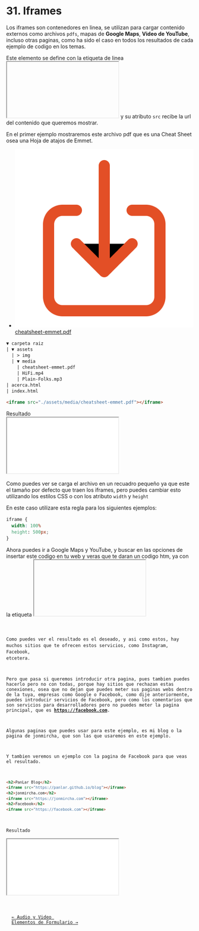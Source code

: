 # 31. Iframes

Los iframes son contenedores en linea, se utilizan para cargar contenido externos como archivos <code>pdfs</code>, mapas de **Google Maps**, **Video de YouTube**, incluso otras paginas, como ha sido el caso en todos los resultados de cada ejemplo de codigo en los temas.

Este elemento se define con la etiqueta de linea <code><iframe></iframe></code> y su atributo <code>src</code> recibe la url del contenido que queremos mostrar.


En el primer ejemplo mostraremos este archivo pdf que es una Cheat Sheet osea una Hoja de atajos de Emmet.

- <a download href="./media/cheatsheet-emmet.pdf"><img src="img/download-arrow.svg"> cheatsheet-emmet.pdf</a>

```text
▼ carpeta raiz
| ▼ assets
  | > img
  | ▼ media
    | cheatsheet-emmet.pdf
    | HiFi.mp4
    | Plain-Folks.mp3
| acerca.html
| index.html
```

```html
<iframe src="./assets/media/cheatsheet-emmet.pdf"></iframe>
```

<div class="iframe">
<div class="iframe-title">Resultado</div>
<iframe src="./iframes/iframes.html"></iframe>
</div>

Como puedes ver se carga el archivo en un recuadro pequeño ya que este el tamaño por defecto que traen los iframes, pero puedes cambiar esto utilizando los estilos CSS o con los atributo <code>width</code> y <code>height</code>

En este caso utilizare esta regla para los siguientes ejemplos:

```css
iframe {
  width: 100%
  height: 500px;
}
```

Ahora puedes ir a Google Maps y YouTube, y buscar en las opciones de insertar este codigo en tu web y veras que te daran un codigo htm, ya con la etiqueta <code><iframe></code> para que solo tengas que pegarla, de igual manera te dejo aquiel codigo para que lo copies y pegues.

El video de Youtube es el video de este curso del maestro JonMircha.

```html
<h2>Google Maps</h2>
<iframe
  src="https://www.google.com/maps/embed?pb=!1m18!1m12!1m3!1d3942300.6512684277!2d-88.45427850389456!3d15.218474934064501!2m3!1f0!2f0!3f0!3m2!1i1024!2i768!4f13.1!3m3!1m2!1s0x8f6a751a73b731cf%3A0x7ed1de82b6fb8264!2sHonduras!5e0!3m2!1sen!2shn!4v1635970346081!5m2!1sen!2shn"
  width="600"
  height="450"
  style="border:0;"
  allowfullscreen
  loading="lazy"
></iframe>

<h2>Youtube Video/h2>
<iframe
  width="560"
  height="315"
  src="https://www.youtube.com/embed/videoseries?list=PLvq-jIkSeTUZYcX9SYwVe7f66afwd9qk_" title="YouTube video player"
  frameborder="0"
  allow="accelerometer; autoplay; clipboard-write; encrypted-media; gyroscope; picture-in-picture" allowfullscreen
></iframe>
```

<div class="iframe">
<div class="iframe-title">Resultado</div>
<iframe src="./iframes/iframes2.html"></iframe>
</div>

Como puedes ver el resultado es el deseado, y asi como estos, hay muchos sitios que te ofrecen estos servicios, como Instagram, Facebook, etcetera.

Pero que pasa si queremos introducir otra pagina, pues tambien puedes hacerlo pero no con todas, porque hay sitios que rechazan estas conexiones, osea que no dejan que puedes meter sus paginas webs dentro de la tuya, empresas como Google o Facebook, como dije anteriormente, puedes introducir servicios de Facebook, pero como los comentarios que son servicios para desarrolladores pero no puedes meter la pagina principal, que es **https://facebook.com**.

Algunas paginas que puedes usar para este ejemplo, es mi blog o la pagina de jonmircha, que son las que usaremos en este ejemplo.

Y tambien veremos un ejemplo con la pagina de Facebook para que veas el resultado.

```html
<h2>PanLar Blog</h2>
<iframe src="https://panlar.github.io/blog"></iframe>
<h2>jonmircha.com</h2>
<iframe src="https://jonmircha.com"></iframe>
<h2>Facebook</h2>
<iframe src="https://facebook.com"></iframe>
```

<div class="iframe">
<div class="iframe-title">Resultado</div>
<iframe src="./iframes/iframes3.html"></iframe>
</div>

<div class="pagination">
  <a href="#/audio-y-video" class="pagination-button">← Audio y Video </a>
  <a href="#/elementos-de-formulario" class="pagination-button">Elementos de Formulario →</a>
</div>